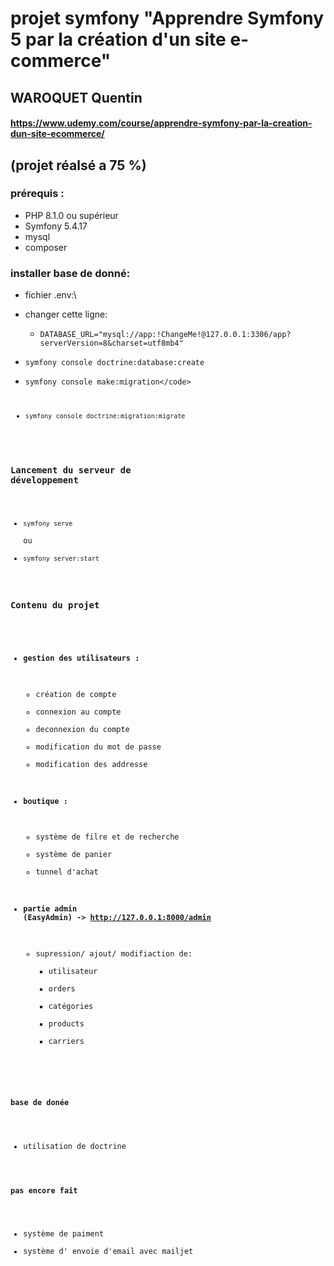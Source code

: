 # **projet symfony "Apprendre Symfony 5 par la création d'un site e-commerce"**

## **WAROQUET Quentin**

#### https://www.udemy.com/course/apprendre-symfony-par-la-creation-dun-site-ecommerce/

## (projet réalsé a 75 %)

### prérequis :

- PHP 8.1.0 ou supérieur
- Symfony 5.4.17
- mysql
- composer

### installer base de donné:

- fichier .env:\
- changer cette ligne:
    - <code>DATABASE_URL="mysql://app:!ChangeMe!@127.0.0.1:3306/app?serverVersion=8&charset=utf8mb4"</code>

- <code>symfony console doctrine:database:create</code>
- <code>symfony console make:migration\</code>
- <code>symfony console doctrine:migration:migrate</code>

### Lancement du serveur de développement

- <code>symfony serve</code>\
  ou
- <code>symfony server:start</code>

### Contenu du projet

- #### gestion des utilisateurs :
  - création de compte
  - connexion au compte
  - deconnexion du compte
  - modification du mot de passe
  - modification des addresse
- #### boutique :
  - système de filre et de recherche
  - système de panier
  - tunnel d'achat
- #### partie admin (EasyAdmin) -> http://127.0.0.1:8000/admin
  - supression/ ajout/ modifiaction de:
    - utilisateur
    - orders
    - catégories
    - products
    - carriers
#### base de donée
  - utilisation de doctrine

#### pas encore fait
  - système de paiment
  - système d' envoie d'email avec mailjet